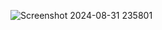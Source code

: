 ![Screenshot 2024-08-31 235801](https://github.com/user-attachments/assets/554a3ce2-d192-4c65-95e0-78836d49e379)
